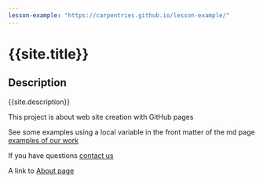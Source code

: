 ```yaml
---
lesson-example: "https://carpentries.github.io/lesson-example/"
---
```



# {{site.title}}

## Description
{{site.description}}

This project is about web site creation with GitHub pages

See some examples using a local variable in the front matter of the md page [examples of our work]({{lesson-example}})

If you have questions [contact us](mailto:{{site.email}})

A link to [About page](about.md)
